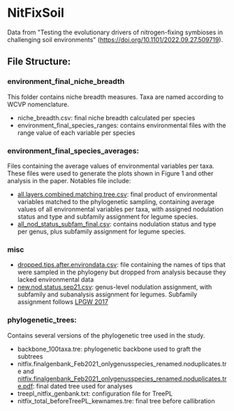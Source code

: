 # NitFixSoil
Data from "Testing the evolutionary drivers of nitrogen-fixing symbioses in challenging soil environments" (https://doi.org/10.1101/2022.09.27.509719).

## File Structure:

### environment_final_niche_breadth
This folder contains niche breadth measures. Taxa are named according to WCVP nomenclature.

* niche_breadth.csv: final niche breadth calculated per species
* environment_final_species_ranges: contains environmental files with the range value of each variable per species

### environment_final_species_averages: 
Files containing the average values of environmental variables per taxa. These files were used to generate the plots shown in Figure 1 and other analysis in the paper. Notables file include:

* [all.layers.combined.matching.tree.csv](https://github.com/carol-siniscalchi/NitFixSoil/blob/main/environment_final_species_averages/all.layers.combined.matching.tree.csv): final product of environmental variables matched to the phylogenetic sampling, containing average values of all environmental variables per taxa, with assigned nodulation status and type and subfamily assignment for legume species. 
* [all_nod_status_subfam_final.csv](https://github.com/carol-siniscalchi/NitFixSoil/blob/main/environment_final_species_averages/all_nod_status_subfam_final.csv): contains nodulation status and type per genus, plus subfamily assignment for legume species.

### misc
* [dropped.tips.after.environdata.csv](https://github.com/carol-siniscalchi/NitFixSoil/blob/main/misc/dropped.tips.after.environdata.csv): file containing the names of tips that were sampled in the phylogeny but dropped from analysis because they lacked environmental data
* [new.nod.status.sep21.csv](https://github.com/carol-siniscalchi/NitFixSoil/blob/main/misc/new.nod.status.sep21.csv): genus-level nodulation assignment, with subfamily and subanalysis assignment for legumes. Subfamily assignment follows [LPGW 2017](https://doi.org/10.12705/661.3)

### phylogenetic_trees:
Contains several versions of the phylogenetic tree used in the study.
* backbone_100taxa.tre: phylogenetic backbone used to graft the subtrees
* nitfix.finalgenbank_Feb2021_onlygenusspecies_renamed.noduplicates.tre and [nitfix.finalgenbank_Feb2021_onlygenusspecies_renamed.noduplicates.tre.pdf](https://github.com/carol-siniscalchi/NitFixSoil/blob/main/phylogenetic_trees/nitfix.finalgenbank_Feb2021_onlygenusspecies_renamed.noduplicates.tre.pdf): final dated tree used for analyses
* treepl_nitfix_genbank.txt: configuration file for TreePL
* nitfix_total_beforeTreePL_kewnames.tre: final tree before callibration